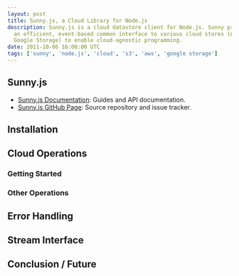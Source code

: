 ```yaml
---
layout: post
title: Sunny.js, a Cloud Library for Node.js
description: Sunny.js is a cloud datastore client for Node.js. Sunny provides
  an efficient, event-based common interface to various cloud stores (AWS S3,
  Google Storage) to enable cloud-agnostic programming.
date: 2011-10-06 16:00:00 UTC
tags: ['sunny', 'node.js', 'cloud', 's3', 'aws', 'google storage']
---
```


## Sunny.js

* [Sunny.js Documentation][sunny_www]: Guides and API documentation.
* [Sunny.js GitHub Page][sunny_gh]: Source repository and issue tracker.

<!-- more start -->

## Installation

## Cloud Operations

### Getting Started

### Other Operations

## Error Handling

## Stream Interface

## Conclusion / Future

[s3]: http://aws.amazon.com/s3/
[gsfh]: http://code.google.com/apis/storage/
[cf]: http://www.rackspacecloud.com/cloud_hosting_products/files/
[os]: http://openstack.org/projects/storage/
[sunny_www]: http://sunnyjs.org
[sunny_gh]: http://github.com/ryan-roemer/node-sunny
[sunny_npm]: http://search.npmjs.org/#/sunny

<!-- more end -->
